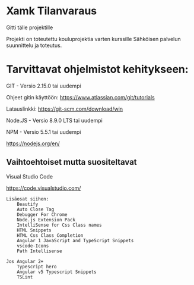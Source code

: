 # Xamk Tilanvaraus
Gitti tälle projektille

Projekti on toteutettu kouluprojektia varten kurssille Sähköisen palvelun suunnittelu ja toteutus.

# Tarvittavat ohjelmistot kehitykseen:

GIT - Versio 2.15.0 tai uudempi

Ohjeet gitin käyttöön: https://www.atlassian.com/git/tutorials

Latauslinkki: https://git-scm.com/download/win



Node.JS - Versio 8.9.0 LTS tai uudempi

NPM - Versio 5.5.1 tai uudempi

https://nodejs.org/en/

## Vaihtoehtoiset mutta suositeltavat

Visual Studio Code
    
https://code.visualstudio.com/

    Lisäosat siihen:
        Beautify
        Auto Close Tag
        Debugger For Chrome
        Node.js Extension Pack
        IntelliSense for Css Class names
        HTML Snippets
        HTML Css Class Completion
        Angular 1 JavaScript and TypeScript Snippets
        vscode-Icons
        Path Intellisense

    Jos Angular 2+
        Typescript hero
        Angular v5 Typescript Snippets
        TSLint